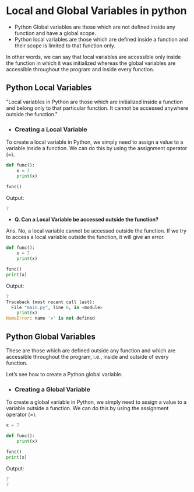 # Local and Global Variables in python

- Python Global variables are those which are not defined inside any function and have a global scope.
- Python local variables are those which are defined inside a function and their scope is limited to that function only. 

In other words, we can say that local variables are accessible only inside the function in which it was initialized whereas the global variables are accessible throughout the program and inside every function.

## Python Local Variables

"Local variables in Python are those which are initialized inside a function and belong only to that particular function. It cannot be accessed anywhere outside the function."

- ### Creating a Local Variable

To create a local variable in Python, we simply need to assign a value to a variable inside a function. We can do this by using the assignment operator (=).

```python
def func():
    x = 7
    print(x)

func()
```

Output:

```python
7
```

- **Q. Can a Local Variable be accessed outside the function?**

Ans. No, a local variable cannot be accessed outside the function. If we try to access a local variable outside the function, it will give an error.

```python
def func():
    x = 7
    print(x)

func()
print(x)
```

Output:

```python
7
Traceback (most recent call last):
  File "main.py", line 6, in <module>
    print(x)
NameError: name 'x' is not defined
```

## Python Global Variables

These are those which are defined outside any function and which are accessible throughout the program, i.e., inside and outside of every function. 

Let’s see how to create a Python global variable.

- ### Creating a Global Variable

To create a global variable in Python, we simply need to assign a value to a variable outside a function. We can do this by using the assignment operator (=).

```python
x = 7

def func():
    print(x)

func()
print(x)
```

Output:

```python
7
7
```